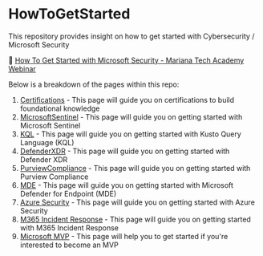 # HowToGetStarted
This repository provides insight on how to get started with Cybersecurity / Microsoft Security

🎥 [How To Get Started with Microsoft Security - Mariana Tech Academy Webinar](https://youtu.be/QKnDXzz4yx0&t=1384)

Below is a breakdown of the pages within this repo:

1. [Certifications](Certifications.md) - This page will guide you on certifications to build foundational knowledge
2. [MicrosoftSentinel](MicrosoftSentinel.md) - This page will guide you on getting started with Microsoft Sentinel
3. [KQL](KQL.md) - This page will guide you on getting started with Kusto Query Language (KQL)
4. [DefenderXDR](DefenderXDR.md) - This page will guide you on getting started with Defender XDR
5. [PurviewCompliance](PurviewCompliance.md) - This page will guide you on getting started with Purview Compliance
6. [MDE](MDE.md) - This page will guide you on getting started with Microsoft Defender for Endpoint (MDE)
7. [Azure Security](AzureSecurity.md) - This page will guide you on getting started with Azure Security
8. [M365 Incident Response](M365IncidentResponse.md) - This page will guide you on getting started with M365 Incident Response
9. [Microsoft MVP](MVP.md) - This page will help you to get started if you're interested to become an MVP


